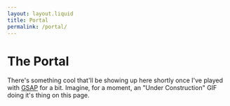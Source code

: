 ```yaml
---
layout: layout.liquid
title: Portal
permalink: /portal/
---
```


# The Portal

There's something cool that'll be showing up here shortly once I've played with <a href="https://gsap.com/">GSAP</a> for a bit. Imagine, for a moment, an "Under Construction" GIF doing it's thing on this page. 